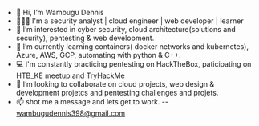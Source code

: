 - 👋 Hi, I’m Wambugu Dennis
- 👨🏾‍💻 I'm a security analyst | cloud engineer | web developer | learner
- 👀 I’m interested in cyber security, cloud architecture(solutions and security), pentesting & web development.
- 🌱 I’m currently learning containers( docker networks and kubernetes), Azure, AWS, GCP, automating with python & C++.
- 💻 I'm constantly practicing pentesting on HackTheBox, paticipating on HTB_KE meetup and TryHackMe
- 💞️ I’m looking to collaborate on cloud projects, web design & development projetcs and pentesting challenges and projets.
- 📫 shot me a message and lets get to work. -- wambugudennis398@gmail.com


